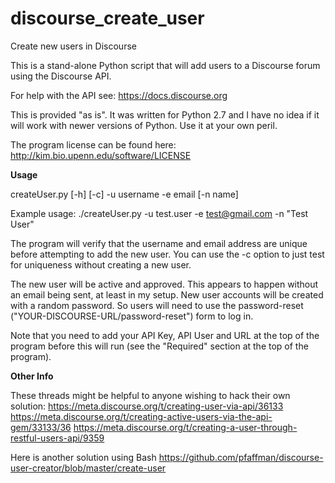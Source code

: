 # discourse_create_user
Create new users in Discourse

This is a stand-alone Python script that will add users to a Discourse forum using the Discourse API.

For help with the API see: https://docs.discourse.org

This is provided "as is". It was written for Python 2.7 and I have no idea if it will work with newer versions of Python. Use it at your own peril.

The program license can be found here: http://kim.bio.upenn.edu/software/LICENSE

**Usage**

createUser.py [-h] [-c] -u username -e email [-n name]

Example usage:
	./createUser.py -u test.user -e test@gmail.com -n "Test User"

The program will verify that the username and email address are unique before attempting to add the new user. You can use the -c option to just test for uniqueness without creating a new user.

The new user will be active and approved. This appears to happen without an email being sent, at least in my setup. New user accounts will be created with a random password. So users will need to use the password-reset ("YOUR-DISCOURSE-URL/password-reset") form to log in.

Note that you need to add your API Key, API User and URL at the top of the program before this will run (see the "Required" section at the top of the program).

**Other Info**

These threads might be helpful to anyone wishing to hack their own solution:
  https://meta.discourse.org/t/creating-user-via-api/36133
  https://meta.discourse.org/t/creating-active-users-via-the-api-gem/33133/36
  https://meta.discourse.org/t/creating-a-user-through-restful-users-api/9359

Here is another solution using Bash
  https://github.com/pfaffman/discourse-user-creator/blob/master/create-user


